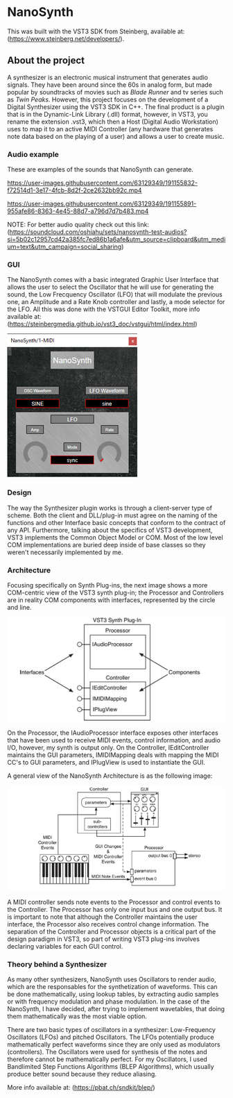 

# NanoSynth

This was built with the VST3 SDK from Steinberg, available at: (https://www.steinberg.net/developers/).

## About the project

A synthesizer is an electronic musical instrument that generates audio signals. They have been around since the 60s in analog form, but made popular by soundtracks of movies such as *Blade Runner* and tv series such as *Twin Peaks*. However, this project focuses on the development of a Digital Synthesizer using the VST3 SDK in C++. The final product is a plugin that is in the Dynamic-Link Library (.dll) format, however, in VST3, you rename the extension .vst3, which then a Host (Digital Audio Workstation) uses to map it to an active MIDI Controller (any hardware that generates note data based on the playing of a user) and allows a user to create music.

### Audio example

These are examples of the sounds that NanoSynth can generate.


https://user-images.githubusercontent.com/63129349/191155832-f72514d1-3e17-4fcb-8d2f-2ce2632bb92c.mp4


https://user-images.githubusercontent.com/63129349/191155891-955afe86-8363-4e45-88d7-a796d7d7b483.mp4


NOTE: For better audio quality check out this link: (https://soundcloud.com/oshiahu/sets/nanosynth-test-audios?si=5b02c12957cd42a385fc7ed86b1a6afe&utm_source=clipboard&utm_medium=text&utm_campaign=social_sharing)


### GUI

The NanoSynth comes with a basic integrated Graphic User Interface that allows the user to select the Oscillator that he will use for generating the sound, the Low Frecquency Oscillator (LFO) that will modulate the previous one, an Amplitude and a Rate Knob controller and lastly, a mode selector for the LFO. All this was done with the VSTGUI Editor Toolkit, more info available at: (https://steinbergmedia.github.io/vst3_doc/vstgui/html/index.html)

<img src='resource/NanoSynth.png' title='NanoSynth GUI' width='' alt='NanoSynth GUI' />  

### Design

The way the Synthesizer plugin works is through a client-server type of scheme. Both the client and DLL/plug-in must agree on the naming of the functions and other Interface basic concepts that conform to the contract of any API. Furthermore, talking about the specifics of VST3 development, VST3 implements the Common Object Model or COM. Most of the low level COM implementations are buried deep inside of base classes so they weren't necessarily implemented by me.

### Architecture

Focusing specifically on Synth Plug-ins, the next image shows a more COM-centric view of the VST3 synth plug-in; the Processor and Controllers are in reality COM components with interfaces, represented by the circle and line.

<img src='resource/Synth_Architecture_1.png' title='Synth Architecture 1' width='' alt='Synth Architecture 1' />  

On the Processor, the IAudioProcessor interface exposes other interfaces that have been used to receive MIDI events, control information, and audio I/O, however, my synth is output only. On the Controller, IEditController maintains the GUI parameters, IMIDIMapping deals with mapping the MIDI CC's to GUI parameters, and IPlugView is used to instantiate the GUI.

A general view of the NanoSynth Architecture is as the following image:

<img src='resource/Synth_Architecture_2.png' title='Synth Architecture 2' width='' alt='Synth Architecture 2' />  

A MIDI controller sends note events to the Processor and control events to the Controller. The Processor has only one input bus and one output bus. It is important to note that although the Controller maintains the user interface, the Processor also receives control change information. The separation of the Controller and Processor objects is a critical part of the design paradigm in VST3, so part of writing VST3 plug-ins involves declaring variables for each GUI control.

### Theory behind a Synthesizer

As many other synthesizers, NanoSynth uses Oscillators to render audio, which are the responsables for the synthetization of waveforms. This can be done mathematically, using lookup tables, by extracting audio samples or with frequency modulation and phase modulation. In the case of the NanoSynth, I have decided, after trying to implement wavetables, that doing them mathematically was the most viable option.

There are two basic types of oscillators in a synthesizer: Low-Frequency Oscillators (LFOs) and pitched Oscillators. The LFOs potentially produce mathematically perfect waveforms since they are only used as modulators (controllers). The Oscillators were used for synthesis of the notes and therefore cannot be mathematically perfect. For my Oscillators, I used Bandlimited Step Functions Algorithms (BLEP Algorithms), which usually produce better sound because they reduce aliasing.

More info available at: (https://pbat.ch/sndkit/blep/)
